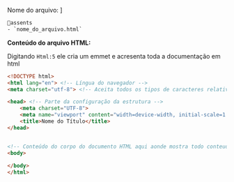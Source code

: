 Nome do arquivo: ]
```html
📂assents
- `nome_do_arquivo.html`
```

**Conteúdo do arquivo HTML:**


Digitando `Html:5` ele cria um emmet e acresenta toda a documentação em html 

```html
<!DOCTYPE html>
<html lang="en"> <!-- Língua do navegador -->
<meta charset="utf-8"> <!-- Aceita todos os tipos de caracteres relativos aos documentos -->

<head> <!-- Parte da configuração da estrutura -->
	<meta charset="UTF-8">
	<meta name="viewport" content="width=device-width, initial-scale=1.0">
	<title>Nome do Título</title>
</head>


<!-- Conteúdo do corpo do documento HTML aqui aonde mostra todo conteudo para o usuario  -->
<body>
	
</body>
</html>
